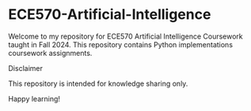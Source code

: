 # ECE570-Artificial-Intelligence

Welcome to my repository for ECE570 Artificial Intelligence Coursework taught in Fall 2024. This repository contains Python implementations coursework assignments.

Disclaimer

This repository is intended for knowledge sharing only.

Happy learning!

